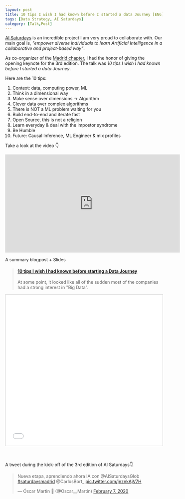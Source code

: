 ```yaml
---
layout: post
title: 10 tips I wish I had known before I started a data Journey [ENG]
tags: [Data Strategy, AI Saturdays]
category: [Talk,Post]
---
```


[AI Saturdays](https://www.saturdays.ai/index.html) is an incredible project I am very proud to collaborate with. Our main goal is, *"empower diverse individuals to learn Artificial Intelligence in a collaborative and project-based way"*.

As co-organizer of the [Madrid chapter](https://www.saturdays.ai/city-madrid.html), I had the honor of giving the opening keynote for the 3rd edition. The talk was *10 tips I wish I had known before I started a data Journey*. 

Here are the 10 tips:


1. Context: data, computing power, ML
2. Think in a dimensional way
3. Make sense over dimensions -> Algorithm
4. Clever data over complex algorithms
5. There is NOT a ML problem waiting for you
6. Build end-to-end and iterate fast
7. Open Source, this is not a religion
8. Learn everyday & deal with the impostor syndrome
9. Be Humble
10. Future: Causal Inference, ML Engineer & mix profiles

Take a look at the video 👇

<p align="center">
<iframe width="560" height="315" src="https://www.youtube.com/embed/Sv4iGmsjb9Y" frameborder="0" allow="accelerometer; autoplay; clipboard-write; encrypted-media; gyroscope; picture-in-picture" allowfullscreen></iframe>
</p>

A summary blogpost + Slides

<blockquote class="embedly-card"><h4><a href="https://towardsdatascience.com/10-tips-i-wish-i-had-known-before-starting-a-data-journey-905d83f06c33">10 tips I wish I had known before starting a Data Journey</a></h4><p>At some point, it looked like all of the sudden most of the companies had a strong interest in "Big Data".</p></blockquote>
<script async src="//cdn.embedly.com/widgets/platform.js" charset="UTF-8"></script>


<p align="center">
<iframe src="//www.slideshare.net/slideshow/embed_code/key/9DHkgOYsOYOTTa" width="595" height="485" frameborder="0" marginwidth="0" marginheight="0" scrolling="no" style="border:1px solid #CCC; border-width:1px; margin-bottom:5px; max-width: 100%;" allowfullscreen> </iframe> <div style="margin-bottom:5px"> 

<br>

A tweet during the kick-off of the 3rd edition of AI Saturdays👇

<blockquote class="twitter-tweet"><p lang="es" dir="ltr">Nueva etapa, aprendiendo ahora IA con @AISaturdaysGlob <a href="https://twitter.com/hashtag/saturdaysmadrid?src=hash&amp;ref_src=twsrc%5Etfw">#saturdaysmadrid</a> @CarlosBort_ <a href="https://t.co/jnznkAjV7H">pic.twitter.com/jnznkAjV7H</a></p>&mdash; Óscar Martin 💙 (@Oscar__Martin) <a href="https://twitter.com/Oscar__Martin/status/1225904565893115905?ref_src=twsrc%5Etfw">February 7, 2020</a></blockquote> <script async src="https://platform.twitter.com/widgets.js" charset="utf-8"></script>



